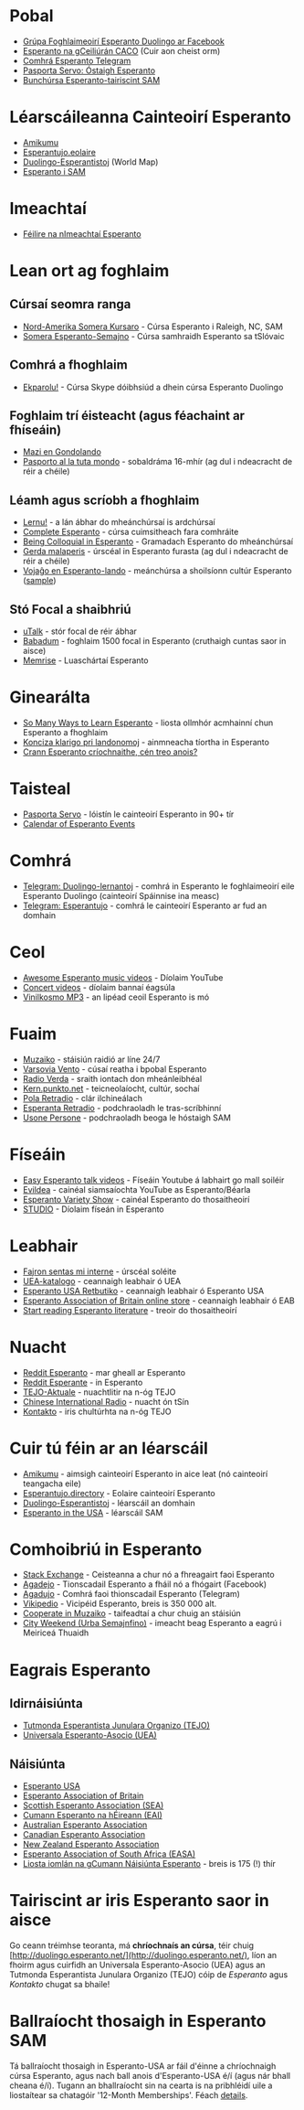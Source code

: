 # Pobal

* [Grúpa Foghlaimeoirí Esperanto Duolingo ar Facebook](https://www.facebook.com/groups/duolingo.esperanto.learners/)
* [Esperanto na gCeiliúrán CACO](https://duolinguists.wordpress.com/celebrity-esperanto-amas) (Cuir aon cheist orm)
* [Comhrá Esperanto Telegram](https://www.telegramo.org/)
* [Pasporta Servo: Óstaigh Esperanto](https://pasportaservo.org/)
* [Bunchúrsa Esperanto-tairiscint SAM](https://bit.ly/2ce8Ok8)

# Léarscáileanna Cainteoirí Esperanto

* [Amikumu](https://www.amikumu.com/)
* [Esperantujo.eolaire](https://esperantujo.directory/)
* [Duolingo-Esperantistoj](https://www.google.com/maps/d/u/0/edit?mid=zHwhupZfxV_M.kEbZgnHaKo-o) (World Map)
* [Esperanto i SAM](https://bit.ly/EoUSA)

# Imeachtaí

* [Féilire na nImeachtaí Esperanto](https://www.eventoj.hu/kalendaro.htm)

# Lean ort ag foghlaim

## Cúrsaí seomra ranga

* [Nord-Amerika Somera Kursaro](http://nask.esperanto-usa.org/) - Cúrsa Esperanto i Raleigh, NC, SAM 
* [Somera Esperanto-Semajno](https://ses.ikso.net/) - Cúrsa samhraidh Esperanto sa tSlóvaic 

## Comhrá a fhoghlaim

* [Ekparolu!](http://edukado.net/ekparolu/prezento) - Cúrsa Skype dóibhsiúd a dhein cúrsa Esperanto Duolingo

## Foghlaim trí éisteacht (agus féachaint ar fhíseáin)

* [Mazi en Gondolando](https://www.youtube.com/watch?v=wCJt_Advj-A&t=0s)
* [Pasporto al la tuta mondo](https://www.youtube.com/watch?v=OquSnGAKYGc=PL3VD8MnxHymAi4Xft9l52MtPdCe_RGmXY) - sobaldráma 16-mhír (ag dul i ndeacracht de réir a chéile)

## Léamh agus scríobh a fhoghlaim

* [Lernu!](http://www.lernu.net/) - a lán ábhar do mheánchúrsaí is ardchúrsaí
* [Complete Esperanto](https://www.amazon.com/Complete-Esperanto-Learn-write-understand/dp/1473669189/) - cúrsa cuimsitheach fara comhráite 
* [Being Colloquial in Esperanto](http://pages.ucsd.edu/~dkjordan/eo/colloq/colloq.html) - Gramadach Esperanto do mheánchúrsaí
* [Gerda malaperis](http://esperantofre.com/gerdakd/gerda.pdf) - úrscéal in Esperanto furasta (ag dul i ndeacracht de réir a chéile)
* [Vojaĝo en Esperanto-lando](https://eo.wikipedia.org/wiki/Voja%C4%9Do_en_Esperanto-lando) - meánchúrsa a shoilsíonn cultúr Esperanto ([sample](http://www.esperanto-mv.pp.ru/Vojagxo/kolker_1.pdf))

## Stó Focal a shaibhriú

* [uTalk](https://utalk.com/en/store/esperanto) - stór focal de réir ábhar
* [Babadum](https://babadum.com/) - foghlaim 1500 focal in Esperanto (cruthaigh cuntas saor in aisce)
* [Memrise](https://www.memrise.com/courses/english/esperanto/) - Luaschártaí Esperanto

# Ginearálta

* [So Many Ways to Learn Esperanto](https://learnlangs.com/so-many-ways-to-learn-esperanto/) - liosta ollmhór acmhainní chun Esperanto a fhoghlaim
* [Konciza klarigo pri landonomoj](http://bonalingvo.org/docs/klarigoprilandonomoj.pdf) - ainmneacha tíortha in Esperanto
* [Crann Esperanto críochnaithe, cén treo anois?](https://duolinguists.wordpress.com/2022/03/01/finished-the-esperanto-tree-now-what/)
 
# Taisteal

* [Pasporta Servo](http://pasportaservo.org/) - lóistín le cainteoirí Esperanto in 90+ tír
* [Calendar of Esperanto Events](https://eventaservo.org/)

# Comhrá

* [Telegram: Duolingo-lernantoj](https://duolingo.telegramo.org/) - comhrá in Esperanto le foghlaimeoirí eile Esperanto Duolingo (cainteoirí Spáinnise ina measc) 
* [Telegram: Esperantujo](http://www.telegramo.org/) - comhrá le cainteoirí Esperanto ar fud an domhain

# Ceol

* [Awesome Esperanto music videos](https://www.youtube.com/playlist?list=PLLg4HNcQo8zx3IMEXcrnRCkEhyXWDDf37) - Díolaim YouTube
* [Concert videos](http://bit.ly/koncertoj) - díolaim bannaí éagsúla
* [Vinilkosmo MP3](http://vinilkosmo-mp3.com/) - an lipéad ceoil Esperanto is mó

# Fuaim

* [Muzaiko](http://muzaiko.info/) - stáisiún raidió ar líne 24/7
* [Varsovia Vento](http://www.podkasto.net/) - cúsaí reatha i bpobal Esperanto 
* [Radio Verda](http://radioverda.com/) - sraith iontach don mheánleibhéal
* [Kern.punkto.net](http://kern.punkto.info/) - teicneolaíocht, cultúr, sochaí
* [Pola Retradio](http://pola-retradio.org/) - clár ilchineálach
* [Esperanta Retradio](http://esperantaretradio.blogspot.de/) - podchraoladh le tras-scríbhinní
* [Usone Persone](https://podcasts.apple.com/tr/podcast/usone-persone/id1641931989?ign-itscg=30200&ign-itsct=podtail_podcast) - podchraoladh beoga le hóstaigh SAM 

# Físeáin

* [Easy Esperanto talk videos](https://www.youtube.com/playlist?list=PLFl0DRnKDTf_SLReiabL311J-hIunZZ8b) - Físeáin Youtube á labhairt go mall soiléir
* [Evildea](https://www.youtube.com/user/Evildela) - cainéal siamsaíochta YouTube as Esperanto/Béarla
* [Esperanto Variety Show](https://www.youtube.com/channel/UCXnT_KZNsQw-MX8Q8gJQDgw) - cainéal Esperanto do thosaitheoirí
* [STUDIO](http://novajhoj.weebly.com/) - Díolaim físeán in Esperanto 

# Leabhair

* [Fajron sentas mi interne](http://www.u-matthias.de/verko/fajron.htm) - úrscéal soléite
* [UEA-katalogo](http://katalogo.uea.org/) - ceannaigh leabhair ó UEA
* [Esperanto USA Retbutiko](http://www.esperanto-usa.org/retbutiko/) - ceannaigh leabhair ó Esperanto USA
* [Esperanto Association of Britain online store](https://esperanto.org.uk/store/category/1-books/) - ceannaigh leabhair ó  EAB
* [Start reading Esperanto literature](http://blogs.transparent.com/esperanto/start-reading-esperanto-literature/) - treoir do thosaitheoirí

# Nuacht

* [Reddit Esperanto](https://www.reddit.com/r/esperanto) - mar gheall ar Esperanto
* [Reddit Esperante](https://www.reddit.com/r/esperante) - in Esperanto
* [TEJO-Aktuale](https://www.tejo.org/tejo-aktuale/) - nuachtlitir na n-óg TEJO
* [Chinese International Radio](http://esperanto.cri.cn/) - nuacht ón tSín
* [Kontakto](http://tejo.org/duolingo/?lang=en) - iris chultúrhta na n-óg TEJO   

# Cuir tú féin ar an léarscáil 

* [Amikumu](https://www.amikumu.com/) - aimsigh cainteoirí Esperanto in aice leat (nó cainteoirí teangacha eile)
* [Esperantujo.directory](http://esperantujo.directory/) - Eolaire cainteoirí Esperanto 
* [Duolingo-Esperantistoj](https://www.google.com/maps/d/u/0/edit?mid=zHwhupZfxV_M.kEbZgnHaKo-o) - léarscáil an domhain
* [Esperanto in the USA](https://www.duolingo.com/comment/9089428) - léarscáil SAM

# Comhoibriú in Esperanto

* [Stack Exchange](https://esperanto.stackexchange.com/) - Ceisteanna a chur nó a fhreagairt faoi Esperanto
* [Agadejo](https://www.facebook.com/groups/agadejo/) - Tionscadail Esperanto a fháil nó a fhógairt (Facebook)
* [Agadujo](https://agadujo.telegramo.org/) - Comhrá faoi thionscadail Esperanto (Telegram)
* [Vikipedio](http://eo.wikipedia.org/) - Vicipéid Esperanto, breis is 350 000 alt.  
* [Cooperate in Muzaiko](http://muzaiko.info/partoprenu) - taifeadtaí a chur chuig an stáisiún
* [City Weekend (Urba Semajnfino)](https://docs.google.com/document/d/1Aelx8sd2cTTa_9vPO2NmEcZpYJWq18aopSfYAAejgNk/edit?fbclid=IwAR1l5UUJDTUXYtqE7aNzUvBE-C1dfcd0YlzT95GGeInwEziWW8YTVnPnYbc) - imeacht beag Esperanto a eagrú i Meiriceá Thuaidh

# Eagrais Esperanto 

## Idirnáisiúnta

* [Tutmonda Esperantista Junulara Organizo (TEJO)](http://www.tejo.org/)
* [Universala Esperanto-Asocio (UEA)](http://www.uea.org/)

## Náisiúnta

* [Esperanto USA](http://www.esperanto-usa.org/)
* [Esperanto Association of Britain](http://www.esperanto-gb.org/)
* [Scottish Esperanto Association (SEA)](http://www.skotlando.org/)
* [Cumann Esperanto na hÉireann (EAI)](http://esperanto.ie/)
* [Australian Esperanto Association](http://www.esperanto.org.au/)
* [Canadian Esperanto Association](http://www.esperanto.ca/)
* [New Zealand Esperanto Association](http://en.esperanto.org.nz/)
* [Esperanto Association of South Africa (EASA)](http://www.esperanto.org.za/english.html)
* [Liosta iomlán na gCumann Náisiúnta Esperanto](http://uea.org/landoj/tutmonde) - breis is 175 (!) thír

# Tairiscint ar iris Esperanto saor in aisce

Go ceann tréimhse teoranta, má **chríochnaís an cúrsa**, téir chuig [http://duolingo.esperanto.net/](http://duolingo.esperanto.net/), líon an fhoirm agus cuirfidh an Universala Esperanto-Asocio (UEA) agus an Tutmonda Esperantista Junulara Organizo (TEJO) cóip de _Esperanto_ agus _Kontakto_ chugat sa bhaile!

# Ballraíocht thosaigh in Esperanto SAM

Tá ballraíocht thosaigh in Esperanto-USA ar fáil d'éinne a chríochnaigh cúrsa Esperanto, agus nach ball anois d'Esperanto-USA é/í (agus nár bhall cheana é/í). Tugann an bhallraíocht sin na cearta is na pribhléidí uile a liostaítear sa chatagóir '12-Month Memberships'. Féach [details](http://bit.ly/2ce8Ok8).
